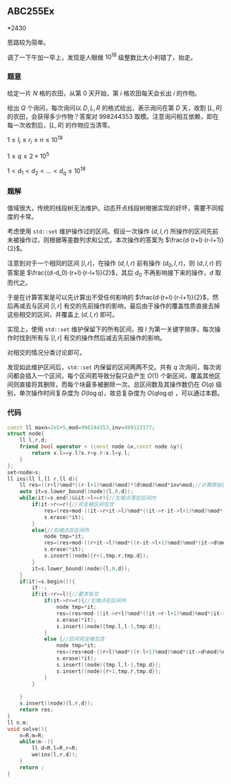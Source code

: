 ## ABC255Ex

*2430

思路较为简单。

调了一下午加一早上，发现是人眼做 $10^{18}$ 级整数比大小判错了，抬走。

### 题意

给定一片 $N$ 格的农田，从第 $0$ 天开始，第 $i$ 格农田每天会长出 $i$ 的作物。

给出 $Q$ 个询问，每次询问以 $D,L,R$ 的格式给出，表示询问在第 $D$ 天，收割 $[L,R]$ 的农田，会获得多少作物？答案对 $998244353$ 取模。注意询问相互依赖，即在每一次收割后，$[L,R]$ 的作物应当清零。

$1\le l_i \le r_i\le n \le 10^{18}$

$1\le q \le 2×10^5$

$1< d_1 < d_2<...< d_q≤10^{18}$

### 题解

值域很大，传统的线段树无法维护。动态开点线段树根据实现的好坏，需要不同程度的卡常。

考虑使用 `std::set` 维护操作过的区间。假设一次操作 $(d,l,r)$ 所操作的区间先前未被操作过，则根据等差数列求和公式，本次操作的答案为 $\frac{d·(r+l)·(r-l+1)}{2}$。

注意到对于一个相同的区间 $[l,r]$，在操作 $(d,l,r)$ 前有操作 $(d_0,l,r)$，则 $(d,l,r)$ 的答案是 $\frac{(d-d_0)·(r+l)·(r-l+1)}{2}$，其后 $d_0$ 不再影响接下来的操作，$d$ 取而代之。

于是在计算答案是可以先计算出不受任何影响的 $\frac{d·(r+l)·(r-l+1)}{2}$，然后再减去与区间 $[l,r]$ 有交的先前操作的影响，最后由于操作的覆盖性质直接去掉这些相交的区间，并覆盖上 $(d,l,r)$ 即可。

实现上，使用 `std::set` 维护保留下的所有区间，按 $l$ 为第一关键字排序，每次操作时找到所有与 $[l,r]$ 有交的操作然后减去先前操作的影响。

对相交的情况分类讨论即可。

发现如此维护区间后，`std::set` 内保留的区间两两不交。共有 $q$ 次询问，每次询问都会插入一个区间，每个区间若导致分裂只会产生 $O(1)$ 个新区间，覆盖其他区间则直接将其删除，而每个块最多被删除一次。总区间数及其操作数仍在 $O(q)$ 级别，单次操作时间复杂度为 $O(\log q)$，故总复杂度为 $O(q\log q)$ ，可以通过本题。

### 代码

```cpp
const ll maxn=2e5+5,mod=998244353,inv=499122177;
struct node{
	ll l,r,d;
	friend bool operator < (const node &x,const node &y){
		return x.l==y.l?x.r<y.r:x.l<y.l;
	}
};
set<node>s;
ll ins(ll l,ll r,ll d){
	ll res=((r+l)%mod*((r-l+1)%mod)%mod)*(d%mod)%mod*inv%mod;//计算原始答案
	auto it=s.lower_bound((node){l,0,d});
	while(it!=s.end()&&it->l<=r){//左端点落在区间内
		if(it->r<=r){//完全被区间包含
			res=(res+mod-((it->r+it->l)%mod*((it->r-it->l+1)%mod)%mod*(it->d%mod)%mod*inv%mod)%mod)%mod;
			s.erase(*it);
		}
		else{//右端点在区间外
			node tmp=*it;
			res=(res+mod-((r+it->l)%mod*((r-it->l+1)%mod)%mod*(it->d%mod)%mod*inv%mod)%mod)%mod;
			s.erase(*it);
			s.insert((node){r+1,tmp.r,tmp.d});
		}
		it=s.lower_bound((node){l,0,d});
	}
	if(it!=s.begin()){
		it--;
		if(it->r>=l){//要求有交
			if(it->r<=r){//左端点在区间外
				node tmp=*it;
				res=(res+mod-((it->r+l)%mod*((it->r-l+1)%mod)%mod*(it->d%mod)%mod*inv%mod)%mod)%mod;
				s.erase(*it);
				s.insert((node){tmp.l,l-1,tmp.d});
			}
			else {//区间完全被包含
				node tmp=*it;
				res=(res+mod-((r+l)%mod*((r-l+1)%mod)%mod*(it->d%mod)%mod*inv%mod)%mod)%mod;
				s.erase(*it);
				s.insert((node){tmp.l,l-1,tmp.d});
				s.insert((node){r+1,tmp.r,tmp.d});
			}
		}
		
	}
	s.insert((node){l,r,d});
	return res;
}
ll n,m;
void solve(){
	n=R,m=R;
	while(m--){
		ll d=R,l=R,r=R;
		we(ins(l,r,d));
	}
	return ;
}
```

